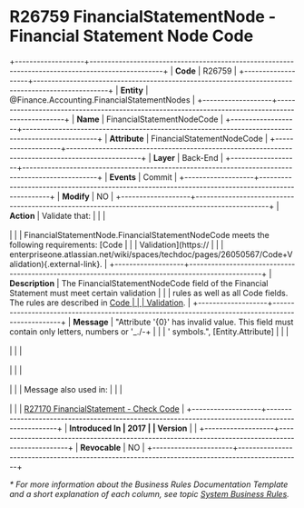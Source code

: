 ﻿---
erp.type: business-rule
erp.entity: Finance.Accounting.FinancialStatementNodes
---

# R26759 FinancialStatementNode - Financial Statement Node Code
+-------------------+--------------------------------------------------------------------------------------------------+
| **Code**          | R26759                                                                                           |
+-------------------+--------------------------------------------------------------------------------------------------+
| **Entity**        | @Finance.Accounting.FinancialStatementNodes                                                      |
+-------------------+--------------------------------------------------------------------------------------------------+
| **Name**          | FinancialStatementNodeCode                                                                       |
+-------------------+--------------------------------------------------------------------------------------------------+
| **Attribute**     | FinancialStatementNodeCode                                                                       |
+-------------------+--------------------------------------------------------------------------------------------------+
| **Layer**         | Back-End                                                                                         |
+-------------------+--------------------------------------------------------------------------------------------------+
| **Events**        | Commit                                                                                           |
+-------------------+--------------------------------------------------------------------------------------------------+
| **Modify**        | NO                                                                                               |
+-------------------+--------------------------------------------------------------------------------------------------+
| **Action**        | Validate that:                                                                                   |
|                   | <br/><br/>                                                                                       |
|                   | FinancialStatementNode.FinancialStatementNodeCode meets the following requirements: [Code        |
|                   | Validation](https://                                                                             |
|                   | enterpriseone.atlassian.net/wiki/spaces/techdoc/pages/26050567/Code+Validation){.external-link}. |
+-------------------+--------------------------------------------------------------------------------------------------+
| **Description**   | The FinancialStatementNodeCode field of the Financial Statement must meet certain validation     |
|                   | rules as well as all Code fields. The rules are described in [Code                               |
|                   | Validation](../reference/code-validation.md).                                                    |
+-------------------+--------------------------------------------------------------------------------------------------+
| **Message**       | \"Attribute \'{0}\' has invalid value. This field must contain only letters, numbers or \'\_./-+ |
|                   | \' symbols.\", \[Entity.Attribute\]                                                              |
|                   | <br/><br/>                                                                                       |
|                   | <br/><br/>                                                                                       |
|                   | <br/><br/>                                                                                       |
|                   | Message also used in:                                                                            |
|                   | <br/><br/>                                                                                       |
|                   | [R27170 FinancialStatement - Check Code](R27170.md)                                              |
+-------------------+--------------------------------------------------------------------------------------------------+
| **Introduced In   | 2017                                                                                             |
| Version**         |                                                                                                  |
+-------------------+--------------------------------------------------------------------------------------------------+
| **Revocable**        | NO                                                                                            |
+----------------------+-----------------------------------------------------------------------------------------------+

*\* For more information about the Business Rules Documentation Template and a short explanation of each column, see
topic [System Business Rules](../templates/template-description-system-business-rules.md).*
